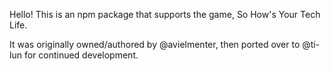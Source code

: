 Hello! This is an npm package that supports the game, So How's Your Tech Life.

It was originally owned/authored by @avielmenter, then ported over to @ti-lun for continued development.
